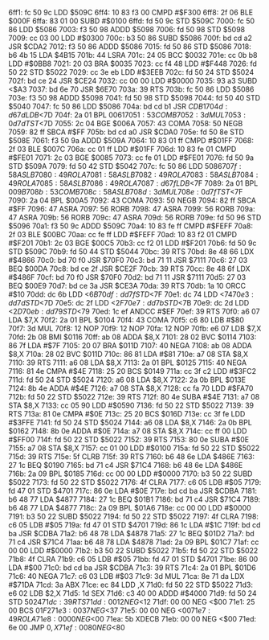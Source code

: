 6ff1: fc 50 9c     LDD    $509C
6ff4: 10 83 f3 00  CMPD   #$F300
6ff8: 2f 06        BLE    $000F
6ffa: 83 01 00     SUBD   #$0100
6ffd: fd 50 9c     STD    $509C
7000: fc 50 86     LDD    $5086
7003: f3 50 98     ADDD   $5098
7006: fd 50 98     STD    $5098
7009: cc 03 00     LDD    #$0300
700c: b3 50 86     SUBD   $5086
700f: bd cd a2     JSR    $CDA2
7012: f3 50 86     ADDD   $5086
7015: fd 50 86     STD    $5086
7018: b6 4b 15     LDA    $4B15
701b: 44           LSRA
701c: 24 05        BCC    $0032
701e: cc 0b b8     LDD    #$0BB8
7021: 20 03        BRA    $0035
7023: cc f4 48     LDD    #$F448
7026: fd 50 22     STD    $5022
7029: cc 3e eb     LDD    #$3EEB
702c: fd 50 24     STD    $5024
702f: bd ce 24     JSR    $CE24
7032: cc 00 00     LDD    #$0000
7035: 93 a3        SUBD   <$A3
7037: bd 6e 70     JSR    $6E70
703a: 39           RTS
703b: fc 50 86     LDD    $5086
703e: f3 50 98     ADDD   $5098
7041: fd 50 98     STD    $5098
7044: fd 50 40     STD    $5040
7047: fc 50 86     LDD    $5086
704a: bd cd b1     JSR    $CDB1
704d: d6 7d        LDB    <$7D
704f: 2a 01        BPL    $0061
7051: 53           COMB
7052: 3d           MUL
7053: 0d 7d        TST    <$7D
7055: 2c 04        BGE    $006A
7057: 43           COMA
7058: 50           NEGB
7059: 82 ff        SBCA   #$FF
705b: bd cd a0     JSR    $CDA0
705e: fd 50 8e     STD    $508E
7061: f3 50 9a     ADDD   $509A
7064: 10 83 01 ff  CMPD   #$01FF
7068: 2f 03        BLE    $007C
706a: cc 01 ff     LDD    #$01FF
706d: 10 83 fe 01  CMPD   #$FE01
7071: 2c 03        BGE    $0085
7073: cc fe 01     LDD    #$FE01
7076: fd 50 9a     STD    $509A
7079: fd 50 42     STD    $5042
707c: fc 50 86     LDD    $5086
707f: 58           ASLB
7080: 49           ROLA
7081: 58           ASLB
7082: 49           ROLA
7083: 58           ASLB
7084: 49           ROLA
7085: 58           ASLB
7086: 49           ROLA
7087: d6 7f        LDB    <$7F
7089: 2a 01        BPL    $009B
708b: 53           COMB
708c: 58           ASLB
708d: 3d           MUL
708e: 0d 7f        TST    <$7F
7090: 2a 04        BPL    $00A5
7092: 43           COMA
7093: 50           NEGB
7094: 82 ff        SBCA   #$FF
7096: 47           ASRA
7097: 56           RORB
7098: 47           ASRA
7099: 56           RORB
709a: 47           ASRA
709b: 56           RORB
709c: 47           ASRA
709d: 56           RORB
709e: fd 50 96     STD    $5096
70a1: f3 50 9c     ADDD   $509C
70a4: 10 83 fe ff  CMPD   #$FEFF
70a8: 2f 03        BLE    $00BC
70aa: cc fe ff     LDD    #$FEFF
70ad: 10 83 f2 01  CMPD   #$F201
70b1: 2c 03        BGE    $00C5
70b3: cc f2 01     LDD    #$F201
70b6: fd 50 9c     STD    $509C
70b9: fd 50 44     STD    $5044
70bc: 39           RTS
70bd: 8e 48 66     LDX    #$4866
70c0: bd 70 f0     JSR    $70F0
70c3: bd 71 11     JSR    $7111
70c6: 27 03        BEQ    $00DA
70c8: bd ce 2f     JSR    $CE2F
70cb: 39           RTS
70cc: 8e 48 6f     LDX    #$486F
70cf: bd 70 f0     JSR    $70F0
70d2: bd 71 11     JSR    $7111
70d5: 27 03        BEQ    $00E9
70d7: bd ce 3a     JSR    $CE3A
70da: 39           RTS
70db: 1a 10        ORCC   #$10
70dd: dc 6b        LDD    <$6B
70df: dd 7f        STD    <$7F
70e1: dc 74        LDD    <$74
70e3: dd 7d        STD    <$7D
70e5: dc 2f        LDD    <$2F
70e7: dd 7b        STD    <$7B
70e9: dc 2d        LDD    <$2D
70eb: dd 79        STD    <$79
70ed: 1c ef        ANDCC  #$EF
70ef: 39           RTS
70f0: a6 07        LDA    $7,X
70f2: 2a 01        BPL    $0104
70f4: 43           COMA
70f5: c6 80        LDB    #$80
70f7: 3d           MUL
70f8: 12           NOP
70f9: 12           NOP
70fa: 12           NOP
70fb: e6 07        LDB    $7,X
70fd: 2b 08        BMI    $0116
70ff: ab 08        ADDA   $8,X
7101: 28 02        BVC    $0114
7103: 86 7f        LDA    #$7F
7105: 20 07        BRA    $011D
7107: 40           NEGA
7108: ab 08        ADDA   $8,X
710a: 28 02        BVC    $011D
710c: 86 81        LDA    #$81
710e: a7 08        STA    $8,X
7110: 39           RTS
7111: a6 08        LDA    $8,X
7113: 2a 01        BPL    $0125
7115: 40           NEGA
7116: 81 4e        CMPA   #$4E
7118: 25 20        BCS    $0149
711a: cc 3f c2     LDD    #$3FC2
711d: fd 50 24     STD    $5024
7120: a6 08        LDA    $8,X
7122: 2a 0b        BPL    $013E
7124: 8b 4e        ADDA   #$4E
7126: a7 08        STA    $8,X
7128: cc fa 70     LDD    #$FA70
712b: fd 50 22     STD    $5022
712e: 39           RTS
712f: 80 4e        SUBA   #$4E
7131: a7 08        STA    $8,X
7133: cc 05 90     LDD    #$0590
7136: fd 50 22     STD    $5022
7139: 39           RTS
713a: 81 0e        CMPA   #$0E
713c: 25 20        BCS    $016D
713e: cc 3f fe     LDD    #$3FFE
7141: fd 50 24     STD    $5024
7144: a6 08        LDA    $8,X
7146: 2a 0b        BPL    $0162
7148: 8b 0e        ADDA   #$0E
714a: a7 08        STA    $8,X
714c: cc ff 00     LDD    #$FF00
714f: fd 50 22     STD    $5022
7152: 39           RTS
7153: 80 0e        SUBA   #$0E
7155: a7 08        STA    $8,X
7157: cc 01 00     LDD    #$0100
715a: fd 50 22     STD    $5022
715d: 39           RTS
715e: 5f           CLRB
715f: 39           RTS
7160: b6 48 6e     LDA    $486E
7163: 27 1c        BEQ    $0190
7165: bd 71 c4     JSR    $71C4
7168: b6 48 6e     LDA    $486E
716b: 2a 09        BPL    $0185
716d: cc 00 00     LDD    #$0000
7170: b3 50 22     SUBD   $5022
7173: fd 50 22     STD    $5022
7176: 4f           CLRA
7177: c6 05        LDB    #$05
7179: fd 47 01     STD    $4701
717c: 86 0e        LDA    #$0E
717e: bd cd ba     JSR    $CDBA
7181: b6 48 77     LDA    $4877
7184: 27 1c        BEQ    $01B1
7186: bd 71 c4     JSR    $71C4
7189: b6 48 77     LDA    $4877
718c: 2a 09        BPL    $01A6
718e: cc 00 00     LDD    #$0000
7191: b3 50 22     SUBD   $5022
7194: fd 50 22     STD    $5022
7197: 4f           CLRA
7198: c6 05        LDB    #$05
719a: fd 47 01     STD    $4701
719d: 86 1c        LDA    #$1C
719f: bd cd ba     JSR    $CDBA
71a2: b6 48 78     LDA    $4878
71a5: 27 1c        BEQ    $01D2
71a7: bd 71 c4     JSR    $71C4
71aa: b6 48 78     LDA    $4878
71ad: 2a 09        BPL    $01C7
71af: cc 00 00     LDD    #$0000
71b2: b3 50 22     SUBD   $5022
71b5: fd 50 22     STD    $5022
71b8: 4f           CLRA
71b9: c6 05        LDB    #$05
71bb: fd 47 01     STD    $4701
71be: 86 00        LDA    #$00
71c0: bd cd ba     JSR    $CDBA
71c3: 39           RTS
71c4: 2a 01        BPL    $01D6
71c6: 40           NEGA
71c7: c6 03        LDB    #$03
71c9: 3d           MUL
71ca: 8e 71 da     LDX    #$71DA
71cd: 3a           ABX
71ce: ec 84        LDD    ,X
71d0: fd 50 22     STD    $5022
71d3: e6 02        LDB    $2,X
71d5: 1d           SEX
71d6: c3 40 00     ADDD   #$4000
71d9: fd 50 24     STD    $5024
71dc: 39           RTS
71dd: 00 12        NEG    <$12
71df: 00 00        NEG    <$00
71e1: 25 00        BCS    $01F2
71e3: 00 37        NEG    <$37
71e5: 00 00        NEG    <$00
71e7: 49           ROLA
71e8: 00 00        NEG    <$00
71ea: 5b           XDECB
71eb: 00 00        NEG    <$00
71ed: 6e 00        JMP    $0,X
71ef: 00 80        NEG    <$80
